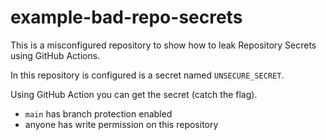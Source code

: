 # example-bad-repo-secrets

This is a misconfigured repository to show how to leak Repository Secrets using GitHub Actions.

In this repository is configured is a secret named `UNSECURE_SECRET`.

Using GitHub Action you can get the secret (catch the flag).

- `main` has branch protection enabled
- anyone has write permission on this repository
